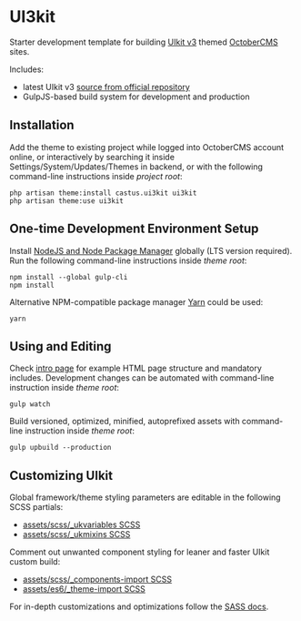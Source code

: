 # UI3kit
Starter development template for building [UIkit v3](https://getuikit.com/) themed [OctoberCMS](https://octobercms.com/) sites.

Includes:
- latest UIkit v3 [source from official repository](https://github.com/uikit/uikit)
- GulpJS-based build system for development and production


## Installation
Add the theme to existing project while logged into OctoberCMS account online,
or interactively by searching it inside Settings/System/Updates/Themes in backend,
or with the following command-line instructions inside *project root*:
```
php artisan theme:install castus.ui3kit ui3kit
php artisan theme:use ui3kit
```

## One-time Development Environment Setup
Install [NodeJS and Node Package Manager](https://nodejs.org/en/) globally (LTS version required).
Run the following command-line instructions inside *theme root*:
```
npm install --global gulp-cli
npm install
```
Alternative NPM-compatible package manager [Yarn](https://yarnpkg.com/en/) could be used:
```
yarn
```

## Using and Editing
Check [intro page](https://github.com/Eoler/oc-ui3kit-theme/blob/master/pages/ui3kit.htm)
for example HTML page structure and mandatory includes.
Development changes can be automated with command-line instruction inside *theme root*:
```
gulp watch
```
Build versioned, optimized, minified, autoprefixed assets with command-line instruction inside *theme root*:
```
gulp upbuild --production
```

## Customizing UIkit
Global framework/theme styling parameters are editable in the following SCSS partials:
- [assets/scss/_ukvariables SCSS](https://github.com/Eoler/oc-ui3kit-theme/blob/master/assets/scss/_ukvariables.scss)
- [assets/scss/_ukmixins SCSS](https://github.com/Eoler/oc-ui3kit-theme/blob/master/assets/scss/_ukmixins.scss)

Comment out unwanted component styling for leaner and faster UIkit custom build:
- [assets/scss/_components-import SCSS](https://github.com/Eoler/oc-ui3kit-theme/blob/master/assets/scss/_components-import.scss)
- [assets/es6/_theme-import SCSS](https://github.com/Eoler/oc-ui3kit-theme/blob/master/assets/scss/_theme-import.scss)

For in-depth customizations and optimizations follow the [SASS docs](https://getuikit.com/docs/sass).
